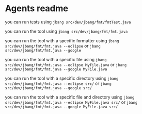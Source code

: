 Agents readme
=============

you can run tests using `jbang src/dev/jbang/fmt/fmtTest.java`

you can run the tool using `jbang src/dev/jbang/fmt/fmt.java`

you can run the tool with a specific formatter using `jbang src/dev/jbang/fmt/fmt.java --eclipse` or `jbang src/dev/jbang/fmt/fmt.java --google`

you can run the tool with a specific file using `jbang src/dev/jbang/fmt/fmt.java --eclipse MyFile.java` or `jbang src/dev/jbang/fmt/fmt.java --google MyFile.java`

you can run the tool with a specific directory using `jbang src/dev/jbang/fmt/fmt.java --eclipse src/` or `jbang src/dev/jbang/fmt/fmt.java --google src/`

you can run the tool with a specific file and directory using `jbang src/dev/jbang/fmt/fmt.java --eclipse MyFile.java src/` or `jbang src/dev/jbang/fmt/fmt.java --google MyFile.java src/`

